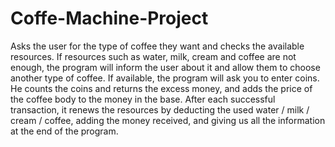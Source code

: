 # Coffe-Machine-Project
Asks the user for the type of coffee they want and checks the available resources. If resources such as water, milk, cream and coffee are not enough, the program will inform the user about it and allow them to choose another type of coffee. If available, the program will ask you to enter coins. He counts the coins and returns the excess money, and adds the price of the coffee body to the money in the base. After each successful transaction, it renews the resources by deducting the used water / milk / cream / coffee, adding the money received, and giving us all the information at the end of the program.
